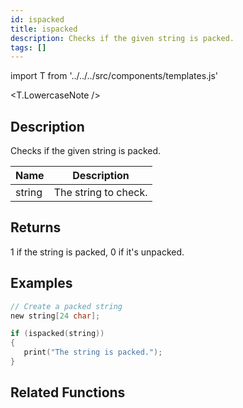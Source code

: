 ```yaml
---
id: ispacked
title: ispacked
description: Checks if the given string is packed.
tags: []
---
```


import T from '../../../src/components/templates.js'

<T.LowercaseNote />

## Description

Checks if the given string is packed.

| Name   | Description          |
| ------ | -------------------- |
| string | The string to check. |

## Returns

1 if the string is packed, 0 if it's unpacked.

## Examples

```c
// Create a packed string
new string[24 char];

if (ispacked(string))
{
   print("The string is packed.");
}
```

## Related Functions
